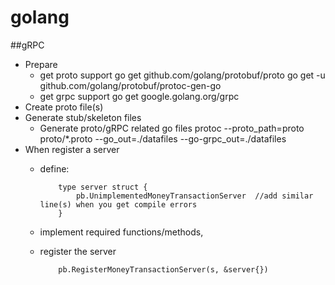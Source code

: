 # golang

##gRPC
- Prepare
  - get proto support
    go get github.com/golang/protobuf/proto
    go get -u github.com/golang/protobuf/protoc-gen-go
  - get grpc support
    go get google.golang.org/grpc
- Create proto file(s)
- Generate stub/skeleton files
  - Generate proto/gRPC related go files
    protoc --proto_path=proto proto/*.proto --go_out=./datafiles --go-grpc_out=./datafiles
- When register a server
  - define:

            type server struct {
	            pb.UnimplementedMoneyTransactionServer  //add similar line(s) when you get compile errors
            }
  - implement required functions/methods,
  - register the server
  
            pb.RegisterMoneyTransactionServer(s, &server{})

